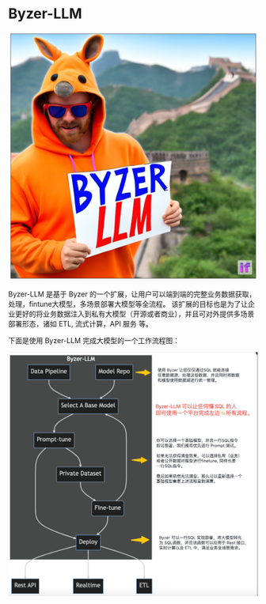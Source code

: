 # Byzer-LLM

![](images/IMG_0106%202.JPG)

Byzer-LLM 是基于 Byzer 的一个扩展，让用户可以端到端的完整业务数据获取，处理，fintune大模型，多场景部署大模型等全流程。
该扩展的目标也是为了让企业更好的将业务数据注入到私有大模型（开源或者商业），并且可对外提供多场景部署形态，诸如 ETL, 流式计算，API 服务
等。

下面是使用 Byzer-LLM 完成大模型的一个工作流程图：

![](images/IMG_0070.PNG)
